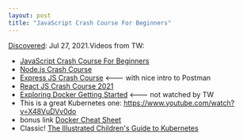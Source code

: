 ```yaml
---
layout: post
title: "JavaScript Crash Course For Beginners"
---
```

[Discovered](http://rolandtanglao.com/2020/07/29/p1-blogthis-checkvist-list-links-to-blog/): Jul 27, 2021.Videos from TW: 
* [JavaScript Crash Course For Beginners](https://www.youtube.com/watch?v=hdI2bqOjy3c)
* [Node.js Crash Course](https://www.youtube.com/watch?v=fBNz5xF-Kx4)
* [Express JS Crash Course](https://www.youtube.com/watch?v=L72fhGm1tfE) <--- with nice intro to Postman
* [React JS Crash Course 2021](https://www.youtube.com/watch?v=w7ejDZ8SWv8) 
* [Exploring Docker Getting Started](https://www.youtube.com/watch?v=Kyx2PsuwomE) <--- not watched by TW
* This is a great Kubernetes one: https://www.youtube.com/watch?v=X48VuDVv0do
* bonus link [Docker Cheat Sheet](https://github.com/wsargent/docker-cheat-sheet)
* Classic! [The Illustrated Children's Guide to Kubernetes](https://www.youtube.com/watch?v=3I9PkvZ80BQ)
